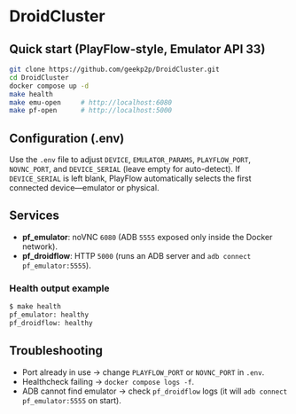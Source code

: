 # DroidCluster

## Quick start (PlayFlow-style, Emulator API 33)
```bash
git clone https://github.com/geekp2p/DroidCluster.git
cd DroidCluster
docker compose up -d
make health
make emu-open     # http://localhost:6080
make pf-open      # http://localhost:5000
```

## Configuration (.env)
Use the `.env` file to adjust `DEVICE`, `EMULATOR_PARAMS`, `PLAYFLOW_PORT`, `NOVNC_PORT`, and `DEVICE_SERIAL` (leave empty for auto-detect).
If `DEVICE_SERIAL` is left blank, PlayFlow automatically selects the first connected device—emulator or physical.

## Services
- **pf_emulator**: noVNC `6080` (ADB `5555` exposed only inside the Docker network).
- **pf_droidflow**: HTTP `5000` (runs an ADB server and `adb connect pf_emulator:5555`).

### Health output example
```bash
$ make health
pf_emulator: healthy
pf_droidflow: healthy
```

## Troubleshooting
- Port already in use → change `PLAYFLOW_PORT` or `NOVNC_PORT` in `.env`.
- Healthcheck failing → `docker compose logs -f`.
- ADB cannot find emulator → check `pf_droidflow` logs (it will `adb connect pf_emulator:5555` on start).
